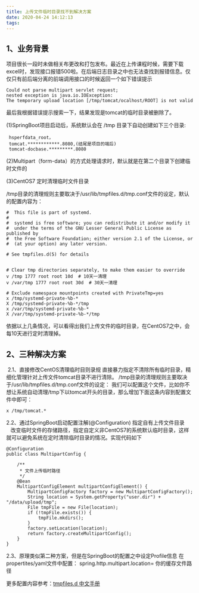 ```yaml
---
title: 上传文件临时目录找不到解决方案
date: 2020-04-24 14:12:13
tags:
---
```


## 1、业务背景
项目很长一段时未做相关布更改和打包发布。最近在上传课程时候，需要下载excel时，发现接口报错500啦。在后端日志目录之中也无法查找到报错信息。仅仅只有前后端分离的前端调用接口的时候返回一个如下错误提示
```
Could not parse multipart servlet request; 
nested exception is java.io.IOException: 
The temporary upload location [/tmp/tomcat/ocalhost/ROOT] is not valid
```

最后我根据错误提示搜索一下，结果发现是tomcat的临时目录被删除了。

(1)SpringBoot项目启动后，系统默认会在 /tmp 目录下自动创建如下三个目录:
```
 hsperfdata_root，
 tomcat.************.8080,(结尾是项目的端后)
 tomcat-docbase.*********.8080
```

(2)Multipart（form-data）的方式处理请求时，默认就是在第二个目录下创建临时文件的

(3)CentOS7 定时清理临时文件目录

/tmp目录的清理规则主要取决于/usr/lib/tmpfiles.d/tmp.conf文件的设定，默认的配置内容为：
```
#  This file is part of systemd.
#
#  systemd is free software; you can redistribute it and/or modify it
#  under the terms of the GNU Lesser General Public License as published by
#  the Free Software Foundation; either version 2.1 of the License, or
#  (at your option) any later version.

# See tmpfiles.d(5) for details


# Clear tmp directories separately, to make them easier to override
v /tmp 1777 root root 10d  # 10天一清理
v /var/tmp 1777 root root 30d  # 30天一清理

# Exclude namespace mountpoints created with PrivateTmp=yes
x /tmp/systemd-private-%b-*
X /tmp/systemd-private-%b-*/tmp
x /var/tmp/systemd-private-%b-*
X /var/tmp/systemd-private-%b-*/tmp
```

依据以上几条情况，可以看得出我们上传文件的临时目录，在CentOS7之中，会每10天进行定时清理掉。


## 2、三种解决方案
 2.1、直接修改CentOS清理临时目则录规
直接暴力指定不清除所有临时目录，精细化管理针对上传文件tomcat目录不进行清除。
/tmp目录的清理规则主要取决于/usr/lib/tmpfiles.d/tmp.conf文件的设定：
我们可以配置这个文件，比如你不想让系统自动清理/tmp下以tomcat开头的目录，那么增加下面这条内容到配置文件中即可：
```
x /tmp/tomcat.*
```

2.2、通过SpringBoot启动配置注解(@Configuration) 指定自有上传文件目录
         改变临时文件的存储路径，指定自定义非CentOS7的系统默认临时目录，这样就可以避免系统在定时清除临时目录的情况。实现代码如下
```
@Configuration
public class MultipartConfig {
 
    /**
     * 文件上传临时路径
     */
    @Bean
    MultipartConfigElement multipartConfigElement() {
        MultipartConfigFactory factory = new MultipartConfigFactory();
        String location = System.getProperty("user.dir") + "/data/upload/tmp";
        File tmpFile = new File(location);
        if (!tmpFile.exists()) {
            tmpFile.mkdirs();
        }
        factory.setLocation(location);
        return factory.createMultipartConfig();
    }
}
```
2.3、原理类似第二种方案，但是在SpringBoot的配置之中设定Profile信息
在propertites/yaml文件中配置： spring.http.multipart.location= 你的缓存文件路径


更多配置内容参考：[tmpfiles.d 中文手册](http://www.jinbuguo.com/systemd/tmpfiles.d.html)